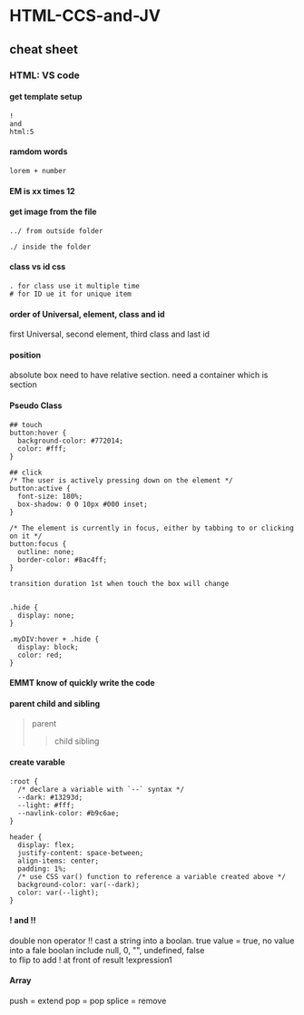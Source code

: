 # HTML-CCS-and-JV
## cheat sheet

### HTML: VS code
#### get template setup
```
!
and
html:5
```

#### ramdom words
```
lorem + number
```

#### EM is xx times 12

#### get image from the file
```
../ from outside folder

./ inside the folder
```
#### class vs id css
```
. for class use it multiple time
# for ID ue it for unique item
```

#### order of Universal, element, class and id
first Universal, second element, third class and last id

#### position
absolute box need to have relative section. need a container which is section

#### Pseudo Class
```
## touch
button:hover {
  background-color: #772014;
  color: #fff;
}

## click
/* The user is actively pressing down on the element */
button:active {
  font-size: 180%;
  box-shadow: 0 0 10px #000 inset;
}

/* The element is currently in focus, either by tabbing to or clicking on it */
button:focus {
  outline: none;
  border-color: #8ac4ff;
}

transition duration 1st when touch the box will change
```

```

.hide {
  display: none;
}

.myDIV:hover + .hide {
  display: block;
  color: red;
}
```

#### EMMT know of quickly write the code

#### parent child and sibling
>parent<br/>
 >> child
 >> sibling

#### create varable 
```
:root {
  /* declare a variable with `--` syntax */
  --dark: #13293d;
  --light: #fff;
  --navlink-color: #b9c6ae;
}

header {
  display: flex;
  justify-content: space-between;
  align-items: center;
  padding: 1%;
  /* use CSS var() function to reference a variable created above */
  background-color: var(--dark);
  color: var(--light);
}

```

#### ! and !!

double non operator !! cast a string into a boolan. true value = true, no value into a fale boolan  include null, 0, "", undefined, false<br />
to flip to add ! at front of result !expression1 


#### Array

push = extend
pop = pop
splice = remove
